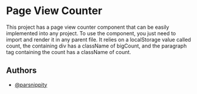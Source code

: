 
# Page View Counter

This project has a page view counter component that can be easily implemented into any project. To use the component, you just need to import and render it in any parent file. It relies on a localStorage value called count, the containing div has a className of bigCount, and the paragraph tag containing the count has a className of count.
## Authors

- [@parsnippity](https://www.github.com/parsnippity)  
